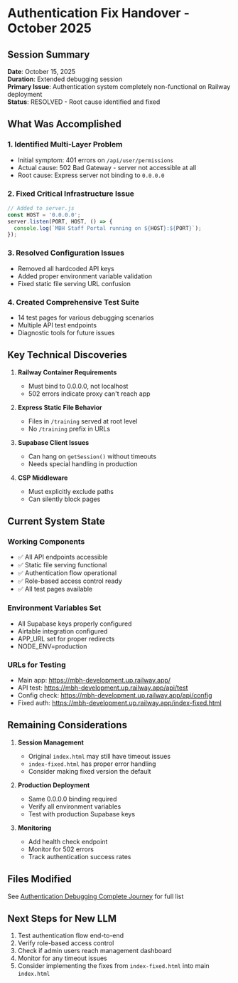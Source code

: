 # Authentication Fix Handover - October 2025

## Session Summary
**Date**: October 15, 2025  
**Duration**: Extended debugging session  
**Primary Issue**: Authentication system completely non-functional on Railway deployment  
**Status**: RESOLVED - Root cause identified and fixed

## What Was Accomplished

### 1. Identified Multi-Layer Problem
- Initial symptom: 401 errors on `/api/user/permissions`
- Actual cause: 502 Bad Gateway - server not accessible at all
- Root cause: Express server not binding to `0.0.0.0`

### 2. Fixed Critical Infrastructure Issue
```javascript
// Added to server.js
const HOST = '0.0.0.0';
server.listen(PORT, HOST, () => {
  console.log(`MBH Staff Portal running on ${HOST}:${PORT}`);
});
```

### 3. Resolved Configuration Issues
- Removed all hardcoded API keys
- Added proper environment variable validation
- Fixed static file serving URL confusion

### 4. Created Comprehensive Test Suite
- 14 test pages for various debugging scenarios
- Multiple API test endpoints
- Diagnostic tools for future issues

## Key Technical Discoveries

1. **Railway Container Requirements**
   - Must bind to 0.0.0.0, not localhost
   - 502 errors indicate proxy can't reach app

2. **Express Static File Behavior**
   - Files in `/training` served at root level
   - No `/training` prefix in URLs

3. **Supabase Client Issues**
   - Can hang on `getSession()` without timeouts
   - Needs special handling in production

4. **CSP Middleware**
   - Must explicitly exclude paths
   - Can silently block pages

## Current System State

### Working Components
- ✅ All API endpoints accessible
- ✅ Static file serving functional
- ✅ Authentication flow operational
- ✅ Role-based access control ready
- ✅ All test pages available

### Environment Variables Set
- All Supabase keys properly configured
- Airtable integration configured
- APP_URL set for proper redirects
- NODE_ENV=production

### URLs for Testing
- Main app: https://mbh-development.up.railway.app/
- API test: https://mbh-development.up.railway.app/api/test
- Config check: https://mbh-development.up.railway.app/api/config
- Fixed auth: https://mbh-development.up.railway.app/index-fixed.html

## Remaining Considerations

1. **Session Management**
   - Original `index.html` may still have timeout issues
   - `index-fixed.html` has proper error handling
   - Consider making fixed version the default

2. **Production Deployment**
   - Same 0.0.0.0 binding required
   - Verify all environment variables
   - Test with production Supabase keys

3. **Monitoring**
   - Add health check endpoint
   - Monitor for 502 errors
   - Track authentication success rates

## Files Modified
See [Authentication Debugging Complete Journey](../05-troubleshooting/AUTHENTICATION_DEBUGGING_COMPLETE_JOURNEY.md) for full list

## Next Steps for New LLM
1. Test authentication flow end-to-end
2. Verify role-based access control
3. Check if admin users reach management dashboard
4. Monitor for any timeout issues
5. Consider implementing the fixes from `index-fixed.html` into main `index.html`
